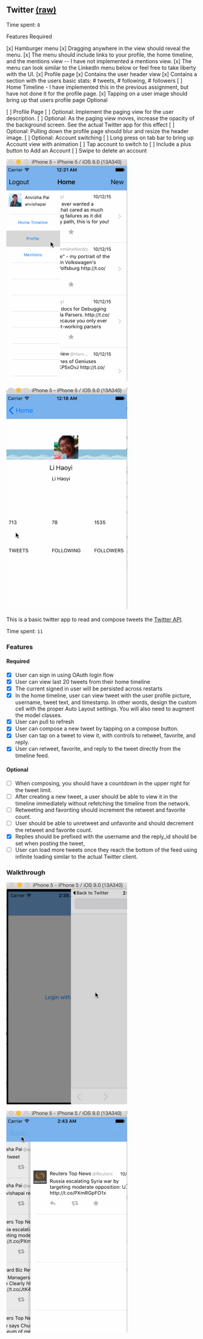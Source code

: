 ## Twitter [(raw)](https://gist.githubusercontent.com/timothy1ee/b9b1860c8ecb4b0b1c18/raw/2adc3f63677d81644e00245cee891eee88907767/gistfile1.md)

Time spent: `8`

Features
Required

[x] Hamburger menu
[x] Dragging anywhere in the view should reveal the menu.
[x] The menu should include links to your profile, the home timeline, and the mentions view -- I have not implemented a mentions view.
[x] The menu can look similar to the LinkedIn menu below or feel free to take liberty with the UI.
[x] Profile page
[x] Contains the user header view
[x] Contains a section with the users basic stats: # tweets, # following, # followers
[ ] Home Timeline - I have implemented this in the previous assignment, but have not done it for the profile page.
[x] Tapping on a user image should bring up that users profile page
Optional

[ ] Profile Page
[ ] Optional: Implement the paging view for the user description.
[ ] Optional: As the paging view moves, increase the opacity of the background screen. See the actual Twitter app for this effect
[ ] Optional: Pulling down the profile page should blur and resize the header image.
[ ] Optional: Account switching
[ ] Long press on tab bar to bring up Account view with animation
[ ] Tap account to switch to
[ ] Include a plus button to Add an Account
[ ] Swipe to delete an account

![Video Walkthrough](hamburger_menu.gif)

![Video Walkthrough2](other_users.gif)

This is a basic twitter app to read and compose tweets the [Twitter API](https://apps.twitter.com/).

Time spent: `11`

### Features

#### Required

- [x] User can sign in using OAuth login flow
- [x] User can view last 20 tweets from their home timeline
- [x] The current signed in user will be persisted across restarts
- [x] In the home timeline, user can view tweet with the user profile picture, username, tweet text, and timestamp.  In other words, design the custom cell with the proper Auto Layout settings.  You will also need to augment the model classes.
- [x] User can pull to refresh
- [x] User can compose a new tweet by tapping on a compose button.
- [x] User can tap on a tweet to view it, with controls to retweet, favorite, and reply.
- [x] User can retweet, favorite, and reply to the tweet directly from the timeline feed.

#### Optional

- [ ] When composing, you should have a countdown in the upper right for the tweet limit.
- [ ] After creating a new tweet, a user should be able to view it in the timeline immediately without refetching the timeline from the network.
- [ ] Retweeting and favoriting should increment the retweet and favorite count.
- [ ] User should be able to unretweet and unfavorite and should decrement the retweet and favorite count.
- [x] Replies should be prefixed with the username and the reply_id should be set when posting the tweet,
- [ ] User can load more tweets once they reach the bottom of the feed using infinite loading similar to the actual Twitter client.

### Walkthrough

![Video Walkthrough](basic.gif)

![Persistence and Logout](persistence.gif)
